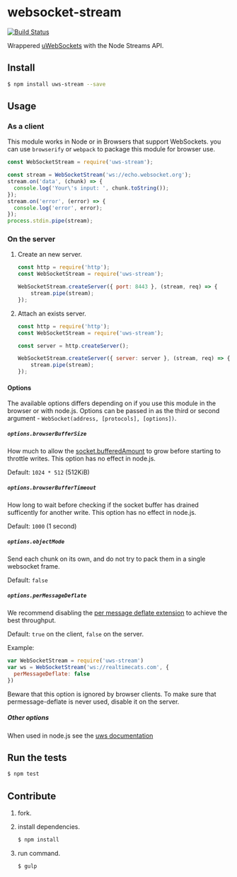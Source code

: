 # websocket-stream

[![Build Status](https://travis-ci.org/charleslxh/uws-stream.svg?branch=master)](https://travis-ci.org/charleslxh/uws-stream)

Wrappered [uWebSockets](https://github.com/uNetworking/uWebSockets) with the Node Streams API.

## Install

```bash
$ npm install uws-stream --save
```

## Usage

### As a client

This module works in Node or in Browsers that support WebSockets. you can use `browserify` or `webpack` to package this module for browser use.

```javascript
const WebSocketStream = require('uws-stream');

const stream = WebSocketStream('ws://echo.websocket.org');
stream.on('data', (chunk) => {
  console.log('Your\'s input: ', chunk.toString());
});
stream.on('error', (error) => {
  console.log('error', error);
});
process.stdin.pipe(stream);
```

### On the server

1. Create an new server.

    ```js
    const http = require('http');
    const WebSocketStream = require('uws-stream');

    WebSocketStream.createServer({ port: 8443 }, (stream, req) => {
        stream.pipe(stream);
    });
    ```

2. Attach an exists server.

    ```js
    const http = require('http');
    const WebSocketStream = require('uws-stream');

    const server = http.createServer();

    WebSocketStream.createServer({ server: server }, (stream, req) => {
        stream.pipe(stream);
    });
    ```

#### Options

The available options differs depending on if you use this module in the browser or with node.js. Options can be passed in as the third or second argument - `WebSocket(address, [protocols], [options])`.

##### `options.browserBufferSize`

How much to allow the [socket.bufferedAmount](https://developer.mozilla.org/en-US/docs/Web/API/WebSocket#Attributes) to grow before starting to throttle writes. This option has no effect in node.js.

Default: `1024 * 512` (512KiB)

##### `options.browserBufferTimeout`

How long to wait before checking if the socket buffer has drained sufficently for another write. This option has no effect in node.js.

Default: `1000` (1 second)

##### `options.objectMode`

Send each chunk on its own, and do not try to pack them in a single
websocket frame.

Default: `false`

##### `options.perMessageDeflate`

We recommend disabling the [per message deflate
extension](https://tools.ietf.org/html/rfc7692) to achieve the best
throughput.

Default: `true` on the client, `false` on the server.

Example:

```js
var WebSocketStream = require('uws-stream')
var ws = WebSocketStream('ws://realtimecats.com', {
  perMessageDeflate: false
})
```

Beware that this option is ignored by browser clients. To make sure that permessage-deflate is never used, disable it on the server.

##### Other options

When used in node.js see the [uws documentation](https://github.com/uNetworking/uWebSockets-bindings/blob/master/nodejs/README.md)

## Run the tests

```bash
$ npm test
```

## Contribute

1. fork.

2. install dependencies.

    ```bash
    $ npm install
    ```

3. run command.

    ```bash
    $ gulp
    ```
